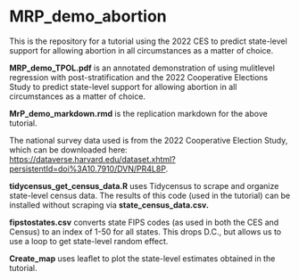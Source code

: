 # MRP_demo_abortion

This is the repository for a tutorial using the 2022 CES to predict state-level support for allowing abortion in all circumstances as a matter of choice.

**MRP_demo_TPOL.pdf** is an annotated demonstration of using mulitlevel regression with post-stratification and the 2022 Cooperative Elections Study to predict state-level support for allowing abortion in all circumstances as a matter of choice.

**MrP_demo_markdown.rmd** is the replication markdown for the above tutorial. 

The national survey data used is from the 2022 Cooperative Election Study, which can be downloaded here: https://dataverse.harvard.edu/dataset.xhtml?persistentId=doi%3A10.7910/DVN/PR4L8P.

**tidycensus_get_census_data.R** uses Tidycensus to scrape and organize state-level census data. The results of this code (used in the tutorial) can be installed without scraping via **state_census_data.csv.**

**fipstostates.csv** converts state FIPS codes (as used in both the CES and Census) to an index of 1-50 for all states. This drops D.C., but allows us to use a loop to get state-level random effect.

**Create_map** uses leaflet to plot the state-level estimates obtained in the tutorial. 

